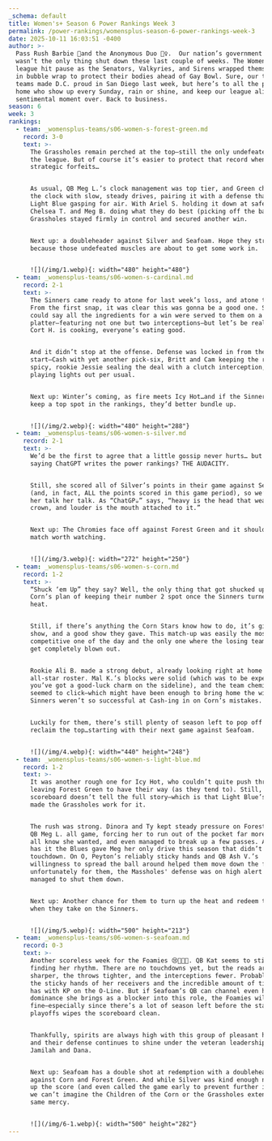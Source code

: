 ```yaml
---
_schema: default
title: Women's+ Season 6 Power Rankings Week 3
permalink: /power-rankings/womensplus-season-6-power-rankings-week-3
date: 2025-10-11 16:03:51 -0400
author: >-
  Pass Rush Barbie 💄and the Anonymous Duo 👯‍♀️.  Our nation’s government
  wasn’t the only thing shut down these last couple of weeks. The Women’s+
  league hit pause as the Senators, Valkyries, and Sirens wrapped themselves up
  in bubble wrap to protect their bodies ahead of Gay Bowl. Sure, our travel
  teams made D.C. proud in San Diego last week, but here’s to all the players at
  home who show up every Sunday, rain or shine, and keep our league alive. Ok,
  sentimental moment over. Back to business.
season: 6
week: 3
rankings:
  - team: _womensplus-teams/s06-women-s-forest-green.md
    record: 3-0
    text: >-
      The Grassholes remain perched at the top—still the only undefeated team in
      the league. But of course it’s easier to protect that record when you plan
      strategic forfeits…


      As usual, QB Meg L.’s clock management was top tier, and Green chewed up
      the clock with slow, steady drives, pairing it with a defense that left
      Light Blue gasping for air. With Ariel S. holding it down at safety and
      Chelsea T. and Meg B. doing what they do best (picking off the ball), the
      Grassholes stayed firmly in control and secured another win.


      Next up: a doubleheader against Silver and Seafoam. Hope they stretched,
      because those undefeated muscles are about to get some work in.


      ![](/img/1.webp){: width="480" height="480"}
  - team: _womensplus-teams/s06-women-s-cardinal.md
    record: 2-1
    text: >-
      The Sinners came ready to atone for last week’s loss, and atone they did.
      From the first snap, it was clear this was gonna be a good one. Sure, we
      could say all the ingredients for a win were served to them on a
      platter—featuring not one but two interceptions—but let’s be real, when
      Cort H. is cooking, everyone’s eating good.


      And it didn’t stop at the offense. Defense was locked in from the
      start—Cash with yet another pick-six, Britt and Cam keeping the rush
      spicy, rookie Jessie sealing the deal with a clutch interception, and Kori
      playing lights out per usual.


      Next up: Winter’s coming, as fire meets Icy Hot…and if the Sinners want to
      keep a top spot in the rankings, they’d better bundle up.


      ![](/img/2.webp){: width="480" height="288"}
  - team: _womensplus-teams/s06-women-s-silver.md
    record: 2-1
    text: >-
      We’d be the first to agree that a little gossip never hurts… but Em B.
      saying ChatGPT writes the power rankings? THE AUDACITY.


      Still, she scored all of Silver’s points in their game against Seafoam
      (and, in fact, ALL the points scored in this game period), so we’ll let
      her talk her talk. As “ChatGP☕️” says, “heavy is the head that wears the
      crown, and louder is the mouth attached to it.”


      Next up: The Chromies face off against Forest Green and it should be a
      match worth watching.


      ![](/img/3.webp){: width="272" height="250"}
  - team: _womensplus-teams/s06-women-s-corn.md
    record: 1-2
    text: >-
      “Shuck ‘em Up” they say? Well, the only thing that got shucked up was
      Corn’s plan of keeping their number 2 spot once the Sinners turned up the
      heat.


      Still, if there’s anything the Corn Stars know how to do, it’s give a good
      show, and a good show they gave. This match-up was easily the most
      competitive one of the day and the only one where the losing team didn’t
      get completely blown out.


      Rookie Ali B. made a strong debut, already looking right at home on Corn’s
      all-star roster. Mal K.’s blocks were solid (which was to be expected when
      you’ve got a good-luck charm on the sideline), and the team chemistry
      seemed to click—which might have been enough to bring home the win if the
      Sinners weren’t so successful at Cash-ing in on Corn’s mistakes.


      Luckily for them, there’s still plenty of season left to pop off and
      reclaim the top…starting with their next game against Seafoam.


      ![](/img/4.webp){: width="440" height="248"}
  - team: _womensplus-teams/s06-women-s-light-blue.md
    record: 1-2
    text: >-
      It was another rough one for Icy Hot, who couldn’t quite push through,
      leaving Forest Green to have their way (as they tend to). Still, the
      scoreboard doesn’t tell the full story—which is that Light Blue’s defense
      made the Grassholes work for it.


      The rush was strong. Dinora and Ty kept steady pressure on Forest Green’s
      QB Meg L. all game, forcing her to run out of the pocket far more than we
      all know she wanted, and even managed to break up a few passes. And rumor
      has it the Blues gave Meg her only drive this season that didn’t end in a
      touchdown. On O, Peyton’s reliably sticky hands and QB Ash V.’s
      willingness to spread the ball around helped them move down the field, but
      unfortunately for them, the Massholes' defense was on high alert and
      managed to shut them down.


      Next up: Another chance for them to turn up the heat and redeem themselves
      when they take on the Sinners.


      ![](/img/5.webp){: width="500" height="213"}
  - team: _womensplus-teams/s06-women-s-seafoam.md
    record: 0-3
    text: >-
      Another scoreless week for the Foamies 😢🎻🫰🏽. QB Kat seems to still be
      finding her rhythm. There are no touchdowns yet, but the reads are
      sharper, the throws tighter, and the interceptions fewer. Probably due to
      the sticky hands of her receivers and the incredible amount of time she
      has with KP on the O-Line. But if Seafoam’s QB can channel even half the
      dominance she brings as a blocker into this role, the Foamies will be just
      fine—especially since there’s a lot of season left before the start of
      playoffs wipes the scoreboard clean.


      Thankfully, spirits are always high with this group of pleasant humans,
      and their defense continues to shine under the veteran leadership of
      Jamilah and Dana.


      Next up: Seafoam has a double shot at redemption with a doubleheader
      against Corn and Forest Green. And while Silver was kind enough not to run
      up the score (and even called the game early to prevent further injuries),
      we can’t imagine the Children of the Corn or the Grassholes extending the
      same mercy.


      ![](/img/6-1.webp){: width="500" height="282"}
---
```

